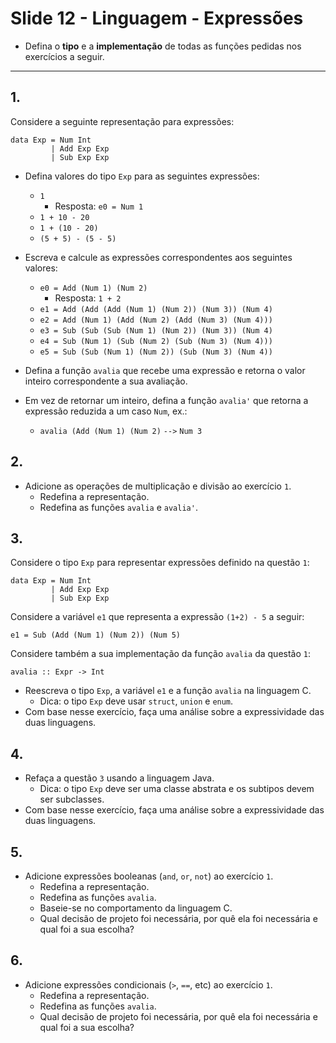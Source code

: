 <meta http-equiv="Content-Type" content="text/html; charset=UTF-8"/></p>        

Slide 12 - Linguagem - Expressões
=================================

- Defina o **tipo** e a **implementação** de todas as funções pedidas nos
  exercícios a seguir.

-------------------------------------------------------------------------------

## 1.

Considere a seguinte representação para expressões:

```
data Exp = Num Int
         | Add Exp Exp
         | Sub Exp Exp
```

- Defina valores do tipo `Exp` para as seguintes expressões:
    - `1`
        - Resposta: `e0 = Num 1`
    - `1 + 10 - 20`
    - `1 + (10 - 20)`
    - `(5 + 5) - (5 - 5)`

- Escreva e calcule as expressões correspondentes aos seguintes valores:
    - `e0 = Add (Num 1) (Num 2)`
        - Resposta: `1 + 2`
    - `e1 = Add (Add (Add (Num 1) (Num 2)) (Num 3)) (Num 4)`
    - `e2 = Add (Num 1) (Add (Num 2) (Add (Num 3) (Num 4)))`
    - `e3 = Sub (Sub (Sub (Num 1) (Num 2)) (Num 3)) (Num 4)`
    - `e4 = Sub (Num 1) (Sub (Num 2) (Sub (Num 3) (Num 4)))`
    - `e5 = Sub (Sub (Num 1) (Num 2)) (Sub (Num 3) (Num 4))`

- Defina a função `avalia` que recebe uma expressão e retorna o valor inteiro
  correspondente a sua avaliação.

- Em vez de retornar um inteiro, defina a função `avalia'` que retorna a
  expressão reduzida a um caso `Num`, ex.:
    - `avalia (Add (Num 1) (Num 2)` `-->` `Num 3`

## 2.

- Adicione as operações de multiplicação e divisão ao exercício `1`.
    - Redefina a representação.
    - Redefina as funções `avalia` e `avalia'`.

## 3.

Considere o tipo `Exp` para representar expressões definido na questão `1`:

```
data Exp = Num Int
         | Add Exp Exp
         | Sub Exp Exp
```

Considere a variável `e1` que representa a expressão `(1+2) - 5` a seguir:

```
e1 = Sub (Add (Num 1) (Num 2)) (Num 5)
```

Considere também a sua implementação da função `avalia` da questão `1`:

```
avalia :: Expr -> Int
```

- Reescreva o tipo `Exp`, a variável `e1` e a função `avalia` na linguagem C.
    - Dica: o tipo `Exp` deve usar `struct`, `union` e `enum`.
- Com base nesse exercício, faça uma análise sobre a expressividade das duas
  linguagens.

## 4.

- Refaça a questão `3` usando a linguagem Java.
    - Dica: o tipo `Exp` deve ser uma classe abstrata e os subtipos devem ser
            subclasses.
- Com base nesse exercício, faça uma análise sobre a expressividade das duas
  linguagens.

## 5.

- Adicione expressões booleanas (`and`, `or`, `not`) ao exercício `1`.
    - Redefina a representação.
    - Redefina as funções `avalia`.
    - Baseie-se no comportamento da linguagem C.
    - Qual decisão de projeto foi necessária, por quê ela foi necessária e qual
      foi a sua escolha?

## 6.

- Adicione expressões condicionais (`>`, `==`, etc) ao exercício `1`.
    - Redefina a representação.
    - Redefina as funções `avalia`.
    - Qual decisão de projeto foi necessária, por quê ela foi necessária e qual
      foi a sua escolha?
